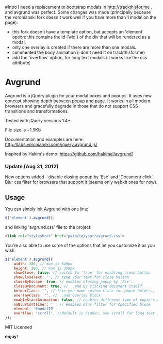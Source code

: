 #Intro
I need a replacement to bootstrap modals in http://trackthisfor.me , and avgrund was perfect.
Some changes was made (principally because the voronianski fork doesn't work well if you have more than 1 modal on the page).

- this fork doesn't have a template option, but accepts an 'element' option: this contains the id ('#id') of the div that will be rendered as a modal.
- only one overlay is created if there are more than one modals.
- commented the body animation (i don't need it on trackthisfor.me)
- add the 'overflow' option, for long text modals (it works like the css attribute)

# Avgrund

Avgrund is a jQuery plugin for your modal boxes and popups. It uses new concept showing depth between popup and page.
It works in all modern browsers and gracefully degrade in those that do not support CSS transitions and transformations.

Tested with jQuery versions 1.4+

File size is ~1.9Kb

Documentation and examples are here: http://labs.voronianski.com/jquery.avgrund.js/

Inspired by Hakim's demo: https://github.com/hakimel/avgrund/

### Update (Aug 31, 2012)
New options added - disable closing popup by 'Esc' and 'Document click'. Blur css filter for browsers that support it (seems only webkit ones for now).

## Usage

You can simply init Avgrund with one line:

```javascript
$('element').avgrund();
```

and linking 'avgrund.css' file to the project:

```html
<link rel="stylesheet" href="path/to/your/avgrund.css">
```

You're also able to use some of the options that let you customize it as you wish.

```javascript
$('element').avgrund({			
	width: 380, // max is 640px
	height: 280, // max is 350px
	showClose: false, // switch to 'true' for enabling close button 
	showCloseText: '', // type your text for close button
	closeByEscape: true, // enables closing popup by 'Esc'..
	closeByDocument: true, // ..and by clicking document itself
	holderClass: '', // lets you name custom class for popin holder..
	overlayClass: '', // ..and overlay block
	enableStackAnimation: false, // enables different type of popin's animation
	onBlurContainer: '', // enables blur filter for specified block 
	element: '#modalID',
	overflow: 'scroll', //default is hidden, use scroll for long text inside modals
});
```

MIT Licensed

**enjoy!**